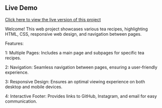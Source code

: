## Live Demo

[Click here to view the live version of this project](https://047hashim.github.io/tea-recipe/)

Welcome! This web project showcases various tea recipes, highlighting HTML, CSS, responsive web design, and navigation between pages.

Features:

1: Multiple Pages: Includes a main page and subpages for specific tea recipes.

2: Navigation: Seamless navigation between pages, ensuring a user-friendly experience.

3: Responsive Design: Ensures an optimal viewing experience on both desktop and mobile devices.

4: Interactive Footer: Provides links to GitHub, Instagram, and email for easy communication.
